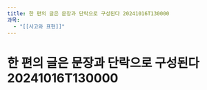 ```yaml
---
title: 한 편의 글은 문장과 단락으로 구성된다 20241016T130000
과목:
  - "[[사고와 표현]]"
---
```


# 한 편의 글은 문장과 단락으로 구성된다 20241016T130000
